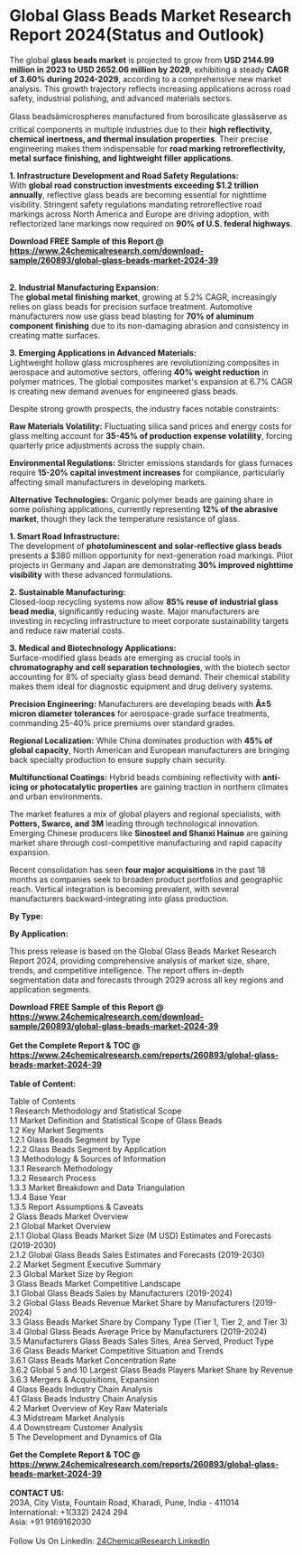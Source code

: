 <h1>Global Glass Beads Market Research Report 2024(Status and Outlook)</h1><p>The global <strong>glass beads market</strong> is projected to grow from <strong>USD 2144.99 million in 2023 to USD 2652.06 million by 2029</strong>, exhibiting a steady <strong>CAGR of 3.60% during 2024-2029</strong>, according to a comprehensive new market analysis. This growth trajectory reflects increasing applications across road safety, industrial polishing, and advanced materials sectors.</p><p>Glass beadsâmicrospheres manufactured from borosilicate glassâserve as critical components in multiple industries due to their <strong>high reflectivity, chemical inertness, and thermal insulation properties</strong>. Their precise engineering makes them indispensable for <strong>road marking retroreflectivity, metal surface finishing, and lightweight filler applications</strong>.</p><p><strong>1. Infrastructure Development and Road Safety Regulations:</strong><br>
With <strong>global road construction investments exceeding $1.2 trillion annually</strong>, reflective glass beads are becoming essential for nighttime visibility. Stringent safety regulations mandating retroreflective road markings across North America and Europe are driving adoption, with reflectorized lane markings now required on <strong>90% of U.S. federal highways</strong>.</p><div><b>Download FREE Sample of this Report @ 
            <a href="https://www.24chemicalresearch.com/download-sample/260893/global-glass-beads-market-2024-39">
            https://www.24chemicalresearch.com/download-sample/260893/global-glass-beads-market-2024-39</a></b></div><br><p><strong>2. Industrial Manufacturing Expansion:</strong><br>
The <strong>global metal finishing market</strong>, growing at 5.2% CAGR, increasingly relies on glass beads for precision surface treatment. Automotive manufacturers now use glass bead blasting for <strong>70% of aluminum component finishing</strong> due to its non-damaging abrasion and consistency in creating matte surfaces.</p><p><strong>3. Emerging Applications in Advanced Materials:</strong><br>
Lightweight hollow glass microspheres are revolutionizing composites in aerospace and automotive sectors, offering <strong>40% weight reduction</strong> in polymer matrices. The global composites market's expansion at 6.7% CAGR is creating new demand avenues for engineered glass beads.</p><p>Despite strong growth prospects, the industry faces notable constraints:</p><p><strong>Raw Materials Volatility:</strong> Fluctuating silica sand prices and energy costs for glass melting account for <strong>35-45% of production expense volatility</strong>, forcing quarterly price adjustments across the supply chain.</p><p><strong>Environmental Regulations:</strong> Stricter emissions standards for glass furnaces require <strong>15-20% capital investment increases</strong> for compliance, particularly affecting small manufacturers in developing markets.</p><p><strong>Alternative Technologies:</strong> Organic polymer beads are gaining share in some polishing applications, currently representing <strong>12% of the abrasive market</strong>, though they lack the temperature resistance of glass.</p><p><strong>1. Smart Road Infrastructure:</strong><br>
The development of <strong>photoluminescent and solar-reflective glass beads</strong> presents a $380 million opportunity for next-generation road markings. Pilot projects in Germany and Japan are demonstrating <strong>30% improved nighttime visibility</strong> with these advanced formulations.</p><p><strong>2. Sustainable Manufacturing:</strong><br>
Closed-loop recycling systems now allow <strong>85% reuse of industrial glass bead media</strong>, significantly reducing waste. Major manufacturers are investing in recycling infrastructure to meet corporate sustainability targets and reduce raw material costs.</p><p><strong>3. Medical and Biotechnology Applications:</strong><br>
Surface-modified glass beads are emerging as crucial tools in <strong>chromatography and cell separation technologies</strong>, with the biotech sector accounting for 8% of specialty glass bead demand. Their chemical stability makes them ideal for diagnostic equipment and drug delivery systems.</p><p><strong>Precision Engineering:</strong> Manufacturers are developing beads with <strong>Â±5 micron diameter tolerances</strong> for aerospace-grade surface treatments, commanding 25-40% price premiums over standard grades.</p><p><strong>Regional Localization:</strong> While China dominates production with <strong>45% of global capacity</strong>, North American and European manufacturers are bringing back specialty production to ensure supply chain security.</p><p><strong>Multifunctional Coatings:</strong> Hybrid beads combining reflectivity with <strong>anti-icing or photocatalytic properties</strong> are gaining traction in northern climates and urban environments.</p><p>The market features a mix of global players and regional specialists, with <strong>Potters, Swarco, and 3M</strong> leading through technological innovation. Emerging Chinese producers like <strong>Sinosteel and Shanxi Hainuo</strong> are gaining market share through cost-competitive manufacturing and rapid capacity expansion.</p><p>Recent consolidation has seen <strong>four major acquisitions</strong> in the past 18 months as companies seek to broaden product portfolios and geographic reach. Vertical integration is becoming prevalent, with several manufacturers backward-integrating into glass production.</p><p><strong>By Type:</strong></p><p><strong>By Application:</strong></p><p>This press release is based on the Global Glass Beads Market Research Report 2024, providing comprehensive analysis of market size, share, trends, and competitive intelligence. The report offers in-depth segmentation data and forecasts through 2029 across all key regions and application segments.</p><div><b>Download FREE Sample of this Report @ 
            <a href="https://www.24chemicalresearch.com/download-sample/260893/global-glass-beads-market-2024-39">
            https://www.24chemicalresearch.com/download-sample/260893/global-glass-beads-market-2024-39</a></b></div><br><div><b>Get the Complete Report & TOC @ 
            <a href="https://www.24chemicalresearch.com/reports/260893/global-glass-beads-market-2024-39">
            https://www.24chemicalresearch.com/reports/260893/global-glass-beads-market-2024-39</a></b></div><br>
            <b>Table of Content:</b><p>Table of Contents<br />
1 Research Methodology and Statistical Scope<br />
1.1 Market Definition and Statistical Scope of Glass Beads<br />
1.2 Key Market Segments<br />
1.2.1 Glass Beads Segment by Type<br />
1.2.2 Glass Beads Segment by Application<br />
1.3 Methodology & Sources of Information<br />
1.3.1 Research Methodology<br />
1.3.2 Research Process<br />
1.3.3 Market Breakdown and Data Triangulation<br />
1.3.4 Base Year<br />
1.3.5 Report Assumptions & Caveats<br />
2 Glass Beads Market Overview<br />
2.1 Global Market Overview<br />
2.1.1 Global Glass Beads Market Size (M USD) Estimates and Forecasts (2019-2030)<br />
2.1.2 Global Glass Beads Sales Estimates and Forecasts (2019-2030)<br />
2.2 Market Segment Executive Summary<br />
2.3 Global Market Size by Region<br />
3 Glass Beads Market Competitive Landscape<br />
3.1 Global Glass Beads Sales by Manufacturers (2019-2024)<br />
3.2 Global Glass Beads Revenue Market Share by Manufacturers (2019-2024)<br />
3.3 Glass Beads Market Share by Company Type (Tier 1, Tier 2, and Tier 3)<br />
3.4 Global Glass Beads Average Price by Manufacturers (2019-2024)<br />
3.5 Manufacturers Glass Beads Sales Sites, Area Served, Product Type<br />
3.6 Glass Beads Market Competitive Situation and Trends<br />
3.6.1 Glass Beads Market Concentration Rate<br />
3.6.2 Global 5 and 10 Largest Glass Beads Players Market Share by Revenue<br />
3.6.3 Mergers & Acquisitions, Expansion<br />
4 Glass Beads Industry Chain Analysis<br />
4.1 Glass Beads Industry Chain Analysis<br />
4.2 Market Overview of Key Raw Materials<br />
4.3 Midstream Market Analysis<br />
4.4 Downstream Customer Analysis<br />
5 The Development and Dynamics of Gla</p><div><b>Get the Complete Report & TOC @ 
            <a href="https://www.24chemicalresearch.com/reports/260893/global-glass-beads-market-2024-39">
            https://www.24chemicalresearch.com/reports/260893/global-glass-beads-market-2024-39</a></b></div><br><b>CONTACT US:</b><br>
            203A, City Vista, Fountain Road, Kharadi, Pune, India - 411014<br>
            International: +1(332) 2424 294<br>
            Asia: +91 9169162030 <br><br>
            Follow Us On LinkedIn: <a href="https://www.linkedin.com/company/24chemicalresearch/">24ChemicalResearch LinkedIn</a>
